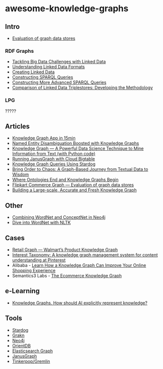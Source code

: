 # awesome-knowledge-graphs

## Intro

* [Evaluation of graph data stores](https://tech.flipkart.com/flipkart-commerce-graph-evaluation-of-graph-data-stores-8fe0f964affd)

### RDF Graphs

* [Tackling Big Data Challenges with Linked Data](https://medium.com/wallscope/tackling-big-data-challenges-with-linked-data-278b0761a6de)
* [Understanding Linked Data Formats](https://medium.com/wallscope/understanding-linked-data-formats-rdf-xml-vs-turtle-vs-n-triples-eb931dbe9827)
* [Creating Linked Data](https://medium.com/wallscope/creating-linked-data-31c7dd479a9e)
* [Constructing SPARQL Queries](https://medium.com/wallscope/constructing-sparql-queries-ca63b8b9ac02)
* [Constructing More Advanced SPARQL Queries](https://medium.com/wallscope/constructing-more-advanced-sparql-queries-72d5ade1eedc)
* [Comparison of Linked Data Triplestores: Developing the Methodology](https://medium.com/wallscope/comparison-of-linked-data-triplestores-developing-the-methodology-e87771cb3011) 

### LPG

?????

## Articles

* [Knowledge Graph App in 15min](https://medium.com/swlh/knowledge-graph-app-in-15min-c76b94bb53b3)
* [Named Entity Disambiguation Boosted with Knowledge Graphs](https://towardsdatascience.com/named-entity-disambiguation-boosted-with-knowledge-graphs-4a93a94381ef)
* [Knowledge Graph — A Powerful Data Science Technique to Mine Information from Text (with Python code)](https://medium.com/analytics-vidhya/knowledge-graph-a-powerful-data-science-technique-to-mine-information-from-text-with-python-f8bfd217accc)
* [Running JanusGraph with Cloud Bigtable](https://cloud.google.com/solutions/running-janusgraph-with-bigtable)
* [Knowledge Graph Queries Using Stardog](https://towardsdatascience.com/knowledge-graph-queries-using-stardog-ba882f84ceea)
* [Bring Order to Chaos: A Graph-Based Journey from Textual Data to Wisdom](https://neo4j.com/blog/bring-order-to-chaos-graph-based-journey-textual-data-to-wisdom/)
* [Where Ontologies End and Knowledge Graphs Begin](https://medium.com/predict/where-ontologies-end-and-knowledge-graphs-begin-6fe0cdede1ed)
* [Flipkart Commerce Graph — Evaluation of graph data stores](https://tech.flipkart.com/flipkart-commerce-graph-evaluation-of-graph-data-stores-8fe0f964affd)
* [Building a Large-scale, Accurate and Fresh Knowledge Graph](https://towardsdatascience.com/the-building-a-large-scale-accurate-and-fresh-knowledge-graph-71ebd912210e)

## Other

* [Combining WordNet and ConceptNet in Neo4j](http://tomkdickinson.co.uk/2017/05/21/combining-wordnet-and-conceptnet-in-neo4j/)
* [Dive into WordNet with NLTK](https://medium.com/parrot-prediction/dive-into-wordnet-with-nltk-b313c480e788)

## Cases

* [Retail Graph — Walmart’s Product Knowledge Graph](https://medium.com/walmartlabs/retail-graph-walmarts-product-knowledge-graph-6ef7357963bc)
* [Interest Taxonomy: A knowledge graph management system for content understanding at Pinterest](https://medium.com/@Pinterest_Engineering/interest-taxonomy-a-knowledge-graph-management-system-for-content-understanding-at-pinterest-a6ae75c203fd)
* Alibaba - [Learn How a Knowledge Graph Can Improve Your Online Shopping Experience](https://www.alibabacloud.com/blog/learn-how-a-knowledge-graph-can-improve-your-online-shopping-experience_595668)
* Semantics3 Labs - [The Ecommerce Knowledge Graph](https://www.semantics3.com/blog/the-ecommerce-knowledge-graph-semantics3-labs/)

## e-Learning

* [Knowledge Graphs. How should AI explicitly represent knowledge?](https://web.stanford.edu/class/cs520/)

## Tools

* [Stardog](https://www.stardog.com/)
* [Grakn](https://grakn.ai/)
* [Neo4j](https://neo4j.com/)
* [OrientDB](https://orientdb.com/)
* [Elasticsearch Graph](https://www.elastic.co/what-is/elasticsearch-graph)
* [JanusGraph](https://janusgraph.org/)
* [Tinkerpop/Gremlin](https://tinkerpop.apache.org/gremlin.html)
